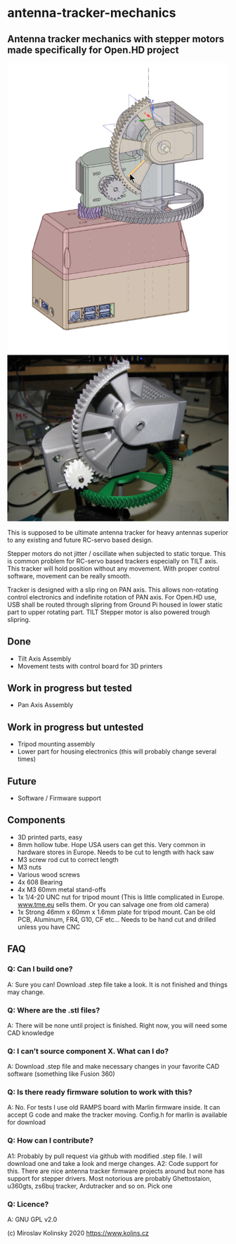 # antenna-tracker-mechanics
##  Antenna tracker mechanics with stepper motors made specifically for Open.HD project

![Image](photos/tracker.png)
![Image](photos/IMG_0265.JPG)


This is supposed to be ultimate antenna tracker for heavy antennas superior to any existing and future RC-servo based design.

Stepper motors do not jitter / oscillate when subjected to static torque. This is common problem for RC-servo based trackers especially on TILT axis. This tracker will hold position without any movement. With proper control software, movement can be really smooth.

Tracker is designed with a slip ring on PAN axis. This allows non-rotating control electronics and indefinite rotation of PAN axis. 
For Open.HD use, USB shall be routed through slipring from Ground Pi housed in lower static part to upper rotating part. TILT Stepper motor is also powered trough slipring.


##  Done
* Tilt Axis Assembly
* Movement tests with control board for 3D printers

##  Work in progress but tested
* Pan Axis Assembly

##  Work in progress but untested
* Tripod mounting assembly
* Lower part for housing electronics (this will probably change several times)

##  Future
* Software / Firmware support

##  Components
* 3D printed parts, easy
* 8mm hollow tube. Hope USA users can get this. Very common in hardware stores in Europe. Needs to be cut to length with hack saw
* M3 screw rod cut to correct length
* M3 nuts
* Various wood screws
* 4x 608 Bearing
* 4x M3 60mm metal stand-offs 
* 1x 1/4-20 UNC nut for tripod mount (This is little complicated in Europe. www.tme.eu sells them. Or you can salvage one from old camera)
* 1x Strong 46mm x 60mm x 1.6mm plate for tripod mount. Can be old PCB, Aluminum, FR4, G10, CF etc... Needs to be hand cut and drilled unless you have CNC 



##  FAQ
### Q: Can I build one?
A: Sure you can! Download .step file take a look. It is not finished and things may change. 
### Q: Where are the .stl files?
A: There will be none until project is finished. Right now, you will need some CAD knowledge
### Q: I can’t source component X. What can I do?
A: Download .step file and make necessary changes in your favorite CAD software (something like Fusion 360)
### Q: Is there ready firmware solution to work with this?
A: No. For tests I use old RAMPS board with Marlin firmware inside. It can accept G code and make the tracker moving. Config.h for marlin is available for download
### Q: How can I contribute?
A1: Probably by pull request via github with modified .step file. I will download one and take a look and merge changes.
A2: Code support for this. There are nice antenna tracker firmware projects around but none has support for stepper drivers. Most notorious are probably Ghettostaion, u360gts, zs6buj tracker, Ardutracker and so on. Pick one
### Q: Licence?
A: GNU GPL v2.0

(c) Miroslav Kolinsky 2020 https://www.kolins.cz
